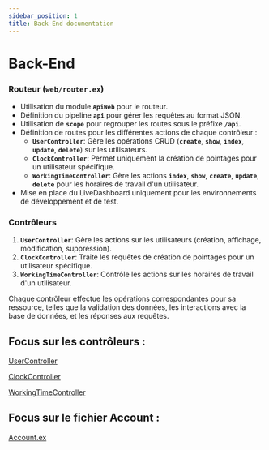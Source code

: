 ```yaml
---
sidebar_position: 1
title: Back-End documentation
---
```


# Back-End

### **Routeur (`web/router.ex`)**

- Utilisation du module **`ApiWeb`** pour le routeur.
- Définition du pipeline **`api`** pour gérer les requêtes au format JSON.
- Utilisation de **`scope`** pour regrouper les routes sous le préfixe **`/api`**.
- Définition de routes pour les différentes actions de chaque contrôleur :
    - **`UserController`**: Gère les opérations CRUD (**`create`**, **`show`**, **`index`**, **`update`**, **`delete`**) sur les utilisateurs.
    - **`ClockController`**: Permet uniquement la création de pointages pour un utilisateur spécifique.
    - **`WorkingTimeController`**: Gère les actions **`index`**, **`show`**, **`create`**, **`update`**, **`delete`** pour les horaires de travail d'un utilisateur.
- Mise en place du LiveDashboard uniquement pour les environnements de développement et de test.

### **Contrôleurs**

1. **`UserController`**: Gère les actions sur les utilisateurs (création, affichage, modification, suppression).
2. **`ClockController`**: Traite les requêtes de création de pointages pour un utilisateur spécifique.
3. **`WorkingTimeController`**: Contrôle les actions sur les horaires de travail d'un utilisateur.

Chaque contrôleur effectue les opérations correspondantes pour sa ressource, telles que la validation des données, les interactions avec la base de données, et les réponses aux requêtes.

## Focus sur les contrôleurs :

[UserController](Back-End%20482e446ec4f64628986c893d846ddc5f/UserController%20d6c5c899aae24121adc7f0d65d20948b.md)

[ClockController](Back-End%20482e446ec4f64628986c893d846ddc5f/ClockController%20acb431f5610c460e9b0ab687c3f3e6a5.md)

[WorkingTimeController](Back-End%20482e446ec4f64628986c893d846ddc5f/WorkingTimeController%2001233dd23a2b46bc9a148839ccf752ac.md)

## Focus sur le fichier Account :

[Account.ex](Back-End%20482e446ec4f64628986c893d846ddc5f/Account%20ex%20853733bbdb1d45cb8dc00a75da1076e2.md)